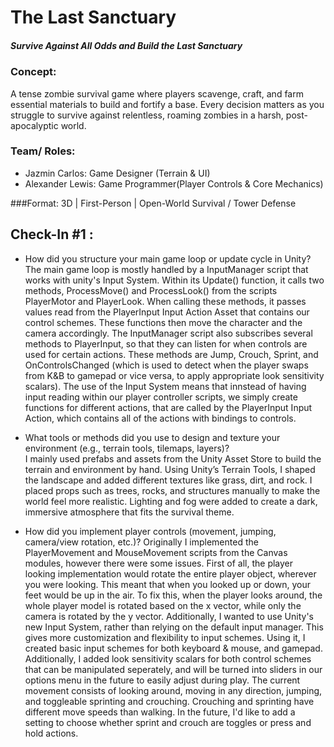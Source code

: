 # The Last Sanctuary
##### Survive Against All Odds and Build the Last Sanctuary
### Concept: 
A tense zombie survival game where players scavenge, craft, and farm essential materials to build and fortify a base. Every decision matters as you struggle to survive against relentless, roaming zombies in a harsh, post-apocalyptic world.

### Team/ Roles: 
- Jazmin Carlos: Game Designer (Terrain & UI)  
- Alexander Lewis: Game Programmer(Player Controls & Core Mechanics)

###Format: 
3D | First-Person | Open-World Survival / Tower Defense

## Check-In #1 : 
- How did you structure your main game loop or update cycle in Unity?
<t>The main game loop is mostly handled by a InputManager script that works with unity's Input System. Within its Update() function, it calls two methods, ProcessMove() and ProcessLook() from the scripts PlayerMotor and PlayerLook. When calling these methods, it passes values read from the PlayerInput Input Action Asset that contains our control schemes. These functions then move the character and the camera accordingly. The InputManager script also subscribes several methods to PlayerInput, so that they can listen for when controls are used for certain actions. These methods are Jump, Crouch, Sprint, and OnControlsChanged (which is used to detect when the player swaps from K&B to gamepad or vice versa, to apply appropriate look sensitivity scalars). The use of the Input System means that innstead of having input reading within our player controller scripts, we simply create functions for different actions, that are called by the PlayerInput Input Action, which contains all of the actions with bindings to controls.

- What tools or methods did you use to design and texture your environment (e.g., terrain tools, tilemaps, layers)?  
<t>I mainly used prefabs and assets from the Unity Asset Store to build the terrain and environment by hand. Using Unity’s Terrain Tools, I shaped the landscape and added different textures like grass, dirt, and rock. I placed props such as trees, rocks, and structures manually to make the world feel more realistic. Lighting and fog were added to create a dark, immersive atmosphere that fits the survival theme.

- How did you implement player controls (movement, jumping, camera/view rotation, etc.)?
<t>Originally I implemented the PlayerMovement and MouseMovement scripts from the Canvas modules, however there were some issues. First of all, the player looking implementation would rotate the entire player object, wherever you were looking. This meant that when you looked up or down, your feet would be up in the air. To fix this, when the player looks around, the whole player model is rotated based on the x vector, while only the camera is rotated by the y vector. Additionally, I wanted to use Unity's new Input System, rather than relying on the default input manager. This gives more customization and flexibility to input schemes. Using it, I created basic input schemes for both keyboard & mouse, and gamepad. Additionally, I added look sensitivity scalars for both control schemes that can be manipulated seperately, and will be turned into sliders in our options menu in the future to easily adjust during play. The current movement consists of looking around, moving in any direction, jumping, and toggleable sprinting and crouching. Crouching and sprinting have different move speeds than walking. In the future, I'd like to add a setting to choose whether sprint and crouch are toggles or press and hold actions.
